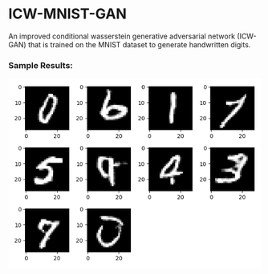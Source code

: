 # ICW-MNIST-GAN
An improved conditional wasserstein generative adversarial network (ICW-GAN) that is trained on the MNIST dataset to generate handwritten digits.

### Sample Results:
![Sample Output](/sample_output.png)
